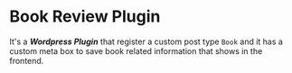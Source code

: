 # Book Review Plugin

It's a **_Wordpress Plugin_** that register a custom post type `Book` and it has a custom meta box to save book related information that shows in the frontend.
